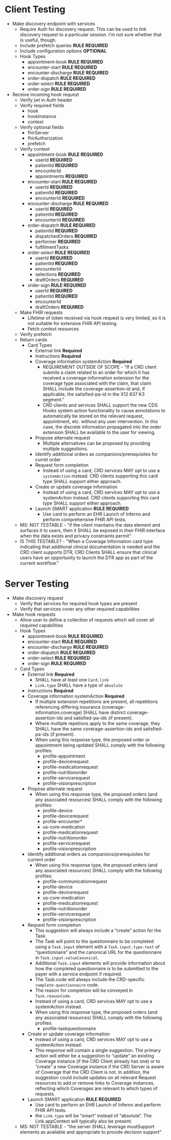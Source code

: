 # Client Testing

* Make discovery endpoint with services
  * Require Auth for discovery request. This can be used to link discovery
    request to a particular session. I'm not sure whether that is useful,
    though.
  * Include prefetch queries **RULE REQUIRED**
  * Include configuration options **OPTIONAL**
  * Hook Types
    * appointment-book **RULE REQUIRED**
    * encounter-start **RULE REQUIRED**
    * encounter-discharge **RULE REQUIRED**
    * order-dispatch **RULE REQUIRED**
    * order-select **RULE REQUIRED**
    * order-sign **RULE REQUIRED**
* Receive incoming hook request
  * Verify jwt in Auth header
  * Verify required fields
    * hook
    * hookInstance
    * context
  * Verify optional fields
    * fhirServer
    * fhirAuthorization
    * prefetch
  * Verify context
    * appointment-book **RULE REQUIRED**
      * userId **REQUIRED**
      * patientId **REQUIRED**
      * encounterId
      * appointments **REQUIRED**
    * encounter-start **RULE REQUIRED**
      * userId **REQUIRED**
      * patientId **REQUIRED**
      * encounterId **REQUIRED**
    * encounter-discharge **RULE REQUIRED**
      * userId **REQUIRED**
      * patientId **REQUIRED**
      * encounterId **REQUIRED**
    * order-dispatch **RULE REQUIRED**
      * patientId **REQUIRED**
      * dispatchedOrders **REQUIRED**
      * performer **REQUIRED**
      * fulfillmentTasks
    * order-select **RULE REQUIRED**
      * userId **REQUIRED**
      * patientId **REQUIRED**
      * encounterId
      * selections **REQUIRED**
      * draftOrders **REQUIRED**
    * order-sign **RULE REQUIRED**
      * userId **REQUIRED**
      * patientId **REQUIRED**
      * encounterId
      * draftOrders **REQUIRED**
  * Make FHIR requests
    * Lifetime of token received via hook request is very limited, so it is not
      suitable for extensive FHIR API testing.
    * Fetch context resources
  * Verify prefetch
  * Return cards
    * Card Types
      * External link **Required**
      * Instructions **Required**
      * Coverage information systemAction **Required**
        * REQUIREMENT OUTSIDE OF SCOPE - "If a CRD client submits a claim
          related to an order for which it has received a coverage-information
          extension for the coverage type associated with the claim, that claim
          SHALL include the coverage-assertion-id and, if applicable, the
          satisfied-pa-id in the X12 837 K3 segment."
        * CRD clients and services SHALL support the new CDS Hooks system action
          functionality to cause annotations to automatically be stored on the
          relevant request, appointment, etc. without any user intervention. In
          this case, the discrete information propagated into the order
          extension SHALL be available to the user for viewing.
      * Propose alternate request
        * Multiple alternatives can be proposed by providing multiple
          suggestions.
      * Identify additional orders as companions/prerequisites for curret order
      * Request form completion
        * Instead of using a card, CRD services MAY opt to use a `systemAction`
          instead. CRD clients supporting this card type SHALL support either
          approach.
      * Create or update coverage information
        * Instead of using a card, CRD services MAY opt to use a systemAction
          instead. CRD clients supporting this card type SHALL support either
          approach.
      * Launch SMART application **RULE REQUIRED**
        * Use card to perform an EHR Launch of Inferno and perform comprehensive
          FHIR API tests.
  * MS: NOT TESTABLE - "if the client maintains the data element and surfaces it
    to users, then it SHALL be exposed in their FHIR interface when the data
    exists and privacy constraints permit"
  * IS THIS TESTABLE? - "When a Coverage Information card type indicating that
    additional clinical documentation is needed and the CRD client supports DTR,
    CRD Clients SHALL ensure that clinical users have an opportunity to launch
    the DTR app as part of the current workflow."

# Server Testing
* Make discovery request
  * Verify that services for required hook types are present
  * Verify that services cover any other required capabilities
* Make hook requests
  * Allow user to define a collection of requests which will cover all required
    capabilities
  * Hook Types
    * appointment-book **RULE REQUIRED**
    * encounter-start **RULE REQUIRED**
    * encounter-discharge **RULE REQUIRED**
    * order-dispatch **RULE REQUIRED**
    * order-select **RULE REQUIRED**
    * order-sign **RULE REQUIRED**
  * Card Types
    * External link **Required**
      * SHALL have at least one `Card.link`
      * `Link.type` SHALL have a type of `absolute`
    * Instructions **Required**
    * Coverage information systemAction **Required**
      *  If multiple extension repetitions are present, all repetitions
         referencing differing insurance (coverage-information.coverage) SHALL
         have distinct coverage-assertion-ids and satisfied-pa-ids (if present).
       * Where multiple repetions apply to the same coverage, they SHALL have
         the same coverage-assertion-ids and satisfied-pa-ids (if present).
       * When using this response type, the proposed order or appointment being
         updated SHALL comply with the following profiles:
         * profile-appointment 	
         * profile-devicerequest 	
         * profile-medicationrequest 	
         * profile-nutritionorder 	
         * profile-servicerequest 	
         * profile-visionprescription
    * Propose alternate request
      * When using this response type, the proposed orders (and any associated
        resources) SHALL comply with the following profiles:
        * profile-device 	
        * profile-devicerequest 	
        * profile-encounter† 	
        * us-core-medication
        * profile-medicationrequest 	
        * profile-nutritionorder 	
        * profile-servicerequest 	
        * profile-visionprescription 	
    * Identify additional orders as companions/prerequisites for current order
      * When using this response type, the proposed orders (and any associated
        resources) SHALL comply with the following profiles:
        * profile-communicationrequest 	
        * profile-device 	
        * profile-devicerequest 	
        * us-core-medication
        * profile-medicationrequest 	
        * profile-nutritionorder 	
        * profile-servicerequest 	
        * profile-visionprescription
    * Request form completion
      * This suggestion will always include a “create” action for the Task.
      * The Task will point to the questionnaire to be completed using a
        `Task.input` element with a `Task.input.type.text` of “questionnaire”
        and the canonical URL for the questionnaire in
        `Task.input.valueCanonical`.
      * Additional `Task.input` elements will provide information about how the
        completed questionnaire is to be submitted to the payer with a service
        endpoint if required.
      * The Task.code will always include the CRD-specific
        `complete-questionnaire` code.
      * The reason for completion will be conveyed in `Task.reasonCode`.
      * Instead of using a card, CRD services MAY opt to use a systemAction
        instead.
      * When using this response type, the proposed orders (and any associated
        resources) SHALL comply with the following profiles:
        * profile-taskquestionnaire
    * Create or update coverage information
      * Instead of using a card, CRD services MAY opt to use a systemAction
        instead.
      * This response will contain a single suggestion. The primary action will
        either be a suggestion to “update” an existing Coverage instance (if the
        CRD Client already has one) or to “create” a new Coverage instance if
        the CRD Server is aware of Coverage that the CRD Client is not. In
        addition, the suggestion could include updates on all relevant Request
        resources to add or remove links to Coverage instances, reflecting which
        Coverages are relevant to which types of requests.
    * Launch SMART application **RULE REQUIRED**
      * Use card to perform an EHR Launch of Inferno and perform FHIR API
        tests.
      * the `Link.type` will be “smart” instead of “absolute”. The
        Link.appContext will typically also be present.
  * MS: NOT TESTABLE - "the server SHALL leverage mustSupport elements as
    available and appropriate to provide decision support"
